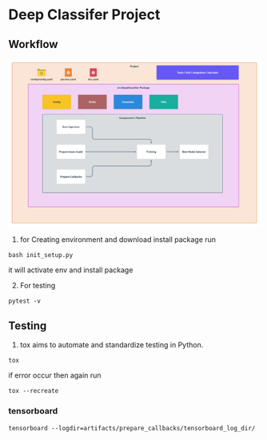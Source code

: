 # Deep Classifer Project

## Workflow

![workflow](https://raw.githubusercontent.com/NeHa77A/DeepCNNClassifier/master/images/Project%20flow.png)


1. for Creating environment and download install package run
```
bash init_setup.py
```
it will activate env and install package

2. For testing 
```
pytest -v
```

## Testing
1. tox aims to automate and standardize testing in Python.
```
tox
```
if error occur then again run
```
tox --recreate
```

### tensorboard 
```
tensorboard --logdir=artifacts/prepare_callbacks/tensorboard_log_dir/
```